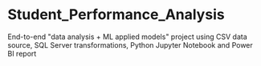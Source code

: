 # Student_Performance_Analysis
End-to-end "data analysis + ML applied models" project using CSV data source, SQL Server transformations, Python Jupyter Notebook and Power BI report
